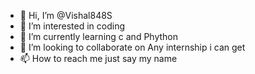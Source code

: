 - 👋 Hi, I’m @Vishal848S
- 👀 I’m interested in coding
- 🌱 I’m currently learning c and Phython
- 💞️ I’m looking to collaborate on Any internship i can get
- 📫 How to reach me just say my name

<!---
Vishal848S/Vishal848S is a ✨ special ✨ repository because its `README.md` (this file) appears on your GitHub profile.
You can click the Preview link to take a look at your changes.
--->
